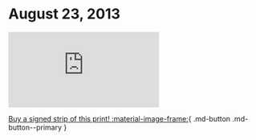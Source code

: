 # August 23, 2013

![](https://www.achewood.com/comic.php?date=08232013)

[Buy a signed strip of this print! :material-image-frame:](https://achewood-holiday-pop-up.myshopify.com/products/strip#08232013){ .md-button .md-button--primary }
